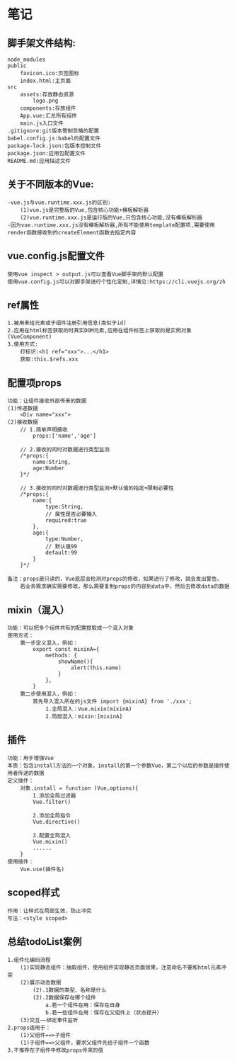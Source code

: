 # 笔记

## 脚手架文件结构:

    node_modules
    public
        favicon.ico:页签图标
        index.html:主页面
    src
        assets:存放静态资源
            logo.png
        components:存放组件
        App.vue:汇总所有组件
        main.js入口文件
    .gitignore:git版本管制忽略的配置
    babel.config.js:babel的配置文件
    package-lock.json:包版本控制文件
    package.json:应用包配置文件
    README.md:应用描述文件

## 关于不同版本的Vue:

    -vue.js与vue.runtime.xxx.js的区别:
        (1)vue.js是完整版的Vue,包含核心功能+模板解析器
        (2)vue.runtime.xxx.js是运行版的Vue,只包含核心功能,没有模板解析器
    -因为vue.runtime.xxx.js没有模板解析器,所有不能使用template配置项,需要使用render函数接收到的createElement函数去指定内容

## vue.config.js配置文件

    使用vue inspect > output.js可以查看Vue脚手架的默认配置
    使用vue.config.js可以对脚手架进行个性化定制,详情见:https://cli.vuejs.org/zh

## ref属性

    1.被用来给元素或子组件注册引用信息(类似于id)
    2.应用在html标签获取的时真实DOM元素,应用在组件标签上获取的是实例对象(VueComponent)
    3.使用方式:
        打标识:<h1 ref="xxx">...</h1>
        获取:this.$refs.xxx
        
## 配置项props
    功能：让组件接收外部传来的数据
    (1)传递数据
        <Div name="xxx">
    (2)接收数据
        // 1.简单声明接收
            props:['name','age']

        // 2.接收的同时对数据进行类型监测
        /*props:{
            name:String,
            age:Number
        }*/

        // 3.接收的同时对数据进行类型监测+默认值的指定+限制必要性
        /*props:{
            name:{
                type:String,
                // 属性是否必要输入
                required:true
            },
            age:{
                type:Number,
                // 默认值99
                default:99
            }
        }*/

    备注：props是只读的，Vue底层会检测对props的修改，如果进行了修改，就会发出警告，
        若业务需求确实需要修改，那么需要复制props的内容到data中，然后去修改data的数据

## mixin（混入）
    功能：可以把多个组件共有的配置提取成一个混入对象
    使用方式：
        第一步定义混入，例如：
            export const mixinA={
                methods: {
                    showName(){
                        alert(this.name)
                    }  
                },
            }
        第二步使用混入，例如：
            首先导入混入所在的js文件 import {mixinA} from './xxx';
                1.全局混入：Vue.mixin(mixinA)
                2.局部混入：mixin:[mixinA]

## 插件
    功能：用于增强Vue
    本质：包含install方法的一个对象，install的第一个参数Vue，第二个以后的参数是插件使用者传递的数据
    定义插件：
        对象.install = function (Vue,options){
            1.添加全局过滤器
            Vue.filter()

            2.添加全局指令
            Vue.directive()

            3.配置全局混入
            Vue.mixin()
            ......
        }
    使用插件：
        Vue.use(插件名)

## scoped样式
    作用：让样式在局部生效，防止冲突
    写法：<style scoped>

## 总结todoList案例
    1.组件化编码流程
        (1)实现静态组件：抽取组件，使用组件实现静态页面效果，注意命名不要和html元素冲突
        (2)展示动态数据
            (2).1数据的类型、名称是什么
            (2).2数据保存在哪个组件
                a.若一个组件在用：保存在自身
                b.若一些组件在用：保存在父组件上（状态提升）
        (3)交互——绑定事件监听
    2.props适用于：
        (1)父组件==>子组件
        (1)子组件==>父组件，要求父组件先给子组件一个函数
    3.不推荐在子组件中修改props传来的值




